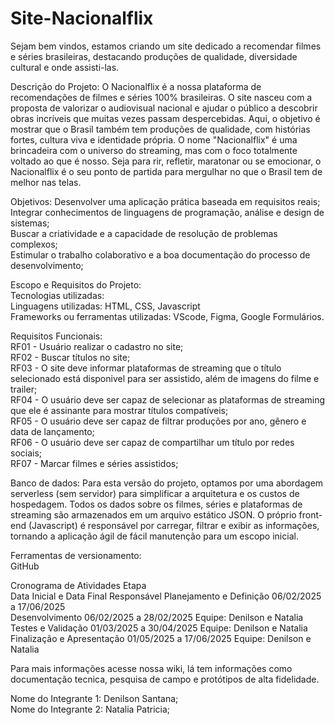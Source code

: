 # Site-Nacionalflix
Sejam bem vindos, estamos criando um site dedicado a recomendar filmes e séries brasileiras, destacando produções de qualidade, diversidade cultural e onde assisti-las.

Descrição do Projeto:
O Nacionalflix é a nossa plataforma de recomendações de filmes e séries 100% brasileiras. O site nasceu com a proposta de valorizar o audiovisual nacional e ajudar o público a descobrir obras incríveis que muitas vezes passam despercebidas. Aqui, o objetivo é mostrar que o Brasil também tem produções de qualidade, com histórias fortes, cultura viva e identidade própria. O nome "Nacionalflix" é uma brincadeira com o universo do streaming, mas com o foco totalmente voltado ao que é nosso. Seja para rir, refletir, maratonar ou se emocionar, o Nacionalflix é o seu ponto de partida para mergulhar no que o Brasil tem de melhor nas telas.

Objetivos:
Desenvolver uma aplicação prática baseada em requisitos reais;  
Integrar conhecimentos de linguagens de programação, análise e design de sistemas;  
Buscar a criatividade e a capacidade de resolução de problemas complexos;  
Estimular o trabalho colaborativo e a boa documentação do processo de desenvolvimento;  

Escopo e Requisitos do Projeto:  
Tecnologias utilizadas:  
Linguagens utilizadas: HTML, CSS, Javascript  
Frameworks ou ferramentas utilizadas: VScode, Figma, Google Formulários.  

Requisitos Funcionais:  
RF01 - Usuário realizar o cadastro no site;  
RF02 - Buscar títulos no site;  
RF03 - O site deve informar plataformas de streaming que o título selecionado está disponivel para ser assistido, além de imagens do filme e trailer;  
RF04 - O usuário deve ser capaz de selecionar as plataformas de streaming que ele é assinante para mostrar títulos compatíveis;  
RF05 - O usuário deve ser capaz de filtrar produções por ano, gênero e data de lançamento;    
RF06 - O usuário deve ser capaz de compartilhar um título por redes sociais;  
RF07 - Marcar filmes e séries assistidos;  

Banco de dados: 
Para esta versão do projeto, optamos por uma abordagem serverless (sem servidor) para simplificar a arquitetura e os custos de hospedagem. Todos os dados sobre os filmes, séries e plataformas de streaming são armazenados em um arquivo estático JSON. O próprio front-end (Javascript) é responsável por carregar, filtrar e exibir as informações, tornando a aplicação ágil de fácil manutenção para um escopo inicial.

Ferramentas de versionamento:  
GitHub

Cronograma de Atividades Etapa  
Data Inicial e Data Final Responsável Planejamento e Definição 06/02/2025 a 17/06/2025  
Desenvolvimento 06/02/2025 a 28/02/2025 Equipe: Denilson e Natalia  
Testes e Validação 01/03/2025 a 30/04/2025 Equipe: Denilson e Natalia  
Finalização e Apresentação 01/05/2025 a 17/06/2025 Equipe: Denilson e Natalia  

Para mais informações acesse nossa wiki, lá tem informações como documentação tecnica, pesquisa de campo e protótipos de alta fidelidade.  

Nome do Integrante 1: Denilson Santana;  
Nome do Integrante 2: Natalia Patricia;  
